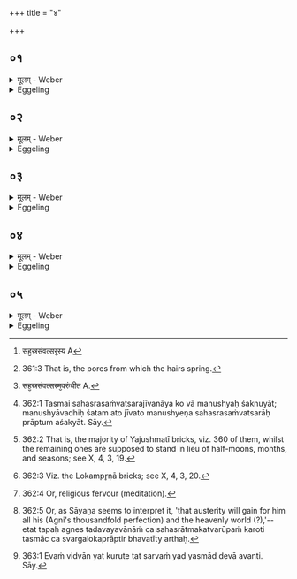 +++
title = "४"

+++

##  ०१
<details><summary>मूलम् - Weber</summary>

प्रजा᳘पतिं वै᳘ प्रजाः᳘ सृज᳘मानम्॥  
पाप्मा᳘ मृत्यु᳘रभिप᳘रिजघान स त᳘पोऽतप्यत सह᳘स्रᳫं संवत्सरा᳘न्पाप्मा᳘नं विजि᳘हासन्॥
</details>

<details><summary>Eggeling</summary>

1. When Prajāpati was creating living beings, Death, that evil, overpowered him. He practised austerities for a thousand years, striving to leave evil behind him.
</details>

##  ०२
<details><summary>मूलम् - Weber</summary>

त᳘स्य त᳘पस्तेपान᳘स्य॥  
एभ्यो᳘ लोमगर्ते᳘भ्य ऊर्ध्वा᳘नि ज्यो᳘तींष्यायंस्तद्या᳘नि ता᳘नि ज्यो᳘तींष्येता᳘नि ता᳘नि न᳘क्षत्राणि या᳘वन्त्येता᳘नि न᳘क्षत्राणि ता᳘वन्तो लोमगर्ता या᳘वन्तो लोमगर्तास्ता᳘वन्तः सह᳘स्रसंवत्सरस्य [^wbr_1] मुहूर्ताः᳟॥  

[^wbr_1]: सह᳘स्रसंवत्सर᳘स्य A
</details>

<details><summary>Eggeling</summary>

2. Whilst he was practising austerities, lights went upwards from those hair-pits [^egg_701] of his; and those lights are those stars: as many stars as there are, so many hair-pits there are; and as many hair-pits as there are, so many muhūrtas there are in a (sacrificial performance) of a thousand years.

[^egg_701]: 361:3 That is, the pores from which the hairs spring.
</details>

##  ०३
<details><summary>मूलम् - Weber</summary>

स᳘ सहस्रतमे᳘ संवत्सरे᳟॥  
सर्वो᳘ऽत्यपवत सॗ यः सोऽत्य᳘पवताय᳘मेव स᳘ वायुॗर्योऽयम् प᳘वते᳘ऽथ यं त᳘म् पाप्मा᳘नमत्य᳘पवतेदं तछ᳘रीरं क᳘ उ त᳘स्मै मनुॗष्यो यः᳘ सह᳘स्रसंवत्सरमवरुन्धीत᳘ [^wbr_2] विद्य᳘या ह वा᳘ एवंवि᳘त्सह᳘स्रसंवत्सरम᳘वरुन्द्धे॥  

[^wbr_2]: सह᳘स्रसंवत्सरम᳘वरुंधीत A.
</details>

<details><summary>Eggeling</summary>

3. In the one-thousandth year, he cleansed himself all through; and he that cleansed all through is this wind which here cleanses by blowing; and that evil which he cleansed all through is this body.

 But what is man that he could secure for himself a (life) of a thousand years [^egg_702]? By knowledge, assuredly, he who knows secures for himself (the benefits of a performance) of a thousand years.

[^egg_702]: 362:1 Tasmai sahasrasaṁvatsarajīvanāya ko vā manushyaḥ śaknuyāt; manushyāvadhiḥ śatam ato jīvato manushyeṇa sahasrasaṁvatsarāḥ prāptum aśakyāt. Sāy.
</details>

##  ०४
<details><summary>मूलम् - Weber</summary>

स᳘र्वा एॗवैता इ᳘ष्टकाः साहस्रीरु᳘पासीत॥  
रात्रिसहस्रे᳘ण रात्रिसहस्रेणै᳘कैकाम् परिश्रि᳘तᳫं स᳘म्पन्नामु᳘पासीताहःसहस्रे᳘णाहःसहस्रेणै᳘कैकामहर्भा᳘जमर्धमाससहस्रे᳘णार्धमाससहस्रेणै᳘कैकामर्धमासभा᳘जम् माससहस्रे᳘ण-माससहस्रेणै᳘कैकाम् मासभा᳘जमृतुसहस्रे᳘णर्तृसहस्रेणै᳘कैकामृतुभा᳘जम् मुहूर्तसहस्रे᳘ण-मुहूर्तसहस्रेणै᳘कैकाम् मुहूर्तभा᳘जᳫं संवत्सरसहस्रे᳘ण संवत्सरं ते य᳘ एत᳘मेव᳘मग्नि᳘ᳫं᳘ संवत्सरे᳘ण स᳘म्पन्नं विदुः᳘ सहस्रतमी᳘ᳫं᳘ हास्य ते᳘ कलां᳘ विदुर᳘थ य᳘ एनमेवं न᳘ विदुर्न᳘ हास्य ते᳘ सहस्रतमीं᳘ चन᳘ कलां᳘ विदुर᳘थ य᳘ एॗवैवं वे᳘द यो᳘ वैतत्क᳘र्म कुरुते स᳘ हैॗवैतᳫं स᳘र्वं कृत्स्न᳘म् प्राजापत्य᳘मग्नि᳘माप्नोति य᳘म् प्रजा᳘पतिरा᳘प्नोत्त᳘स्मादेवंवित्त᳘प एव᳘ तप्येत य᳘दु ह वा᳘ एवंवित्त᳘प तप्य᳘त आ᳘ मैथुनात्स᳘र्वᳫं हास्य त᳘त्स्वर्गं᳘ लोक᳘मभिस᳘म्भवति॥
</details>

<details><summary>Eggeling</summary>

4. Let him look upon all these bricks as a thousandfold: let him look upon each enclosing-stone as charged with a thousand nights, each day-holder [^egg_703] with a thousand days, each half-moon-holder with a thousand half-moons, each month-holder with a thousand months, each season-holder with a thousand seasons, each muhūrta-holder [^egg_704] with a thousand muhūrtas, and the year with a thousand years. They who thus know this Agni as being endowed with a thousand, know his one-thousandth digit; but they who do not thus know him, do not even know a one-thousandth digit of him. And he alone who so knows this, or who performs this sacred work, obtains this whole and complete Prajāpatean Agni whom Prajāpati obtained. Wherefore let him who knows this by all means practise austerities [^egg_705]; for, indeed, when he who knows this practises austerities, even to (abstention from) sexual intercourse, every (part) of him will share in the world of heaven [^egg_706].

[^egg_703]: 362:2 That is, the majority of Yajushmatī bricks, viz. 360 of them, whilst the remaining ones are supposed to stand in lieu of half-moons, months, and seasons; see X, 4, 3, 19.

[^egg_704]: 362:3 Viz. the Lokampr̥ṇā bricks; see X, 4, 3, 20.

[^egg_705]: 362:4 Or, religious fervour (meditation).

[^egg_706]: 362:5 Or, as Sāyaṇa seems to interpret it, 'that austerity will gain for him all his (Agni's thousandfold perfection) and the heavenly world (?),'--etat tapaḥ agnes tadavayavānāṁ ca sahasrātmakatvarūpaṁ karoti tasmāc ca svargalokaprāptir bhavatīty arthaḥ.
</details>

##  ०५
<details><summary>मूलम् - Weber</summary>

त᳘देत᳘दृॗचाॗभ्युक्तम्॥  
न मृ᳘षा श्रान्तं यद᳘वन्ति देवा इ᳘ति न᳘ हैॗवैवं᳘ विदु᳘षः किं᳘ चन मृ᳘षा श्रान्त᳘म् भवति त᳘थो हास्यैतत्स᳘र्वं देवा᳘ अवन्ति॥
</details>
<details><summary>Eggeling</summary>

5. It is regarding this that it is said in the R̥k (I, 179, 3), 'Not in vain is the labour which the gods favour;' for, in truth, for him who knows there is no labouring in vain, and so, indeed, the gods favour this every (action) of his [^egg_707].

[^egg_707]: 363:1 Evaṁ vidvān yat kurute tat sarvaṁ yad yasmād devā avanti. Sāy.
</details>

